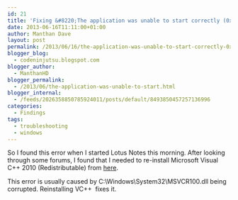 ```yaml
---
id: 21
title: 'Fixing &#8220;The application was unable to start correctly (0xc000007b)&#8221; error'
date: 2013-06-16T11:11:00+01:00
author: Manthan Dave
layout: post
permalink: /2013/06/16/the-application-was-unable-to-start-correctly-0xc000007b/
blogger_blog:
  - codeninjutsu.blogspot.com
blogger_author:
  - ManthanHD
blogger_permalink:
  - /2013/06/the-application-was-unable-to-start.html
blogger_internal:
  - /feeds/2026358850785924011/posts/default/8493850457257136996
categories:
  - Findings
tags:
  - troubleshooting
  - windows
---
```

So I found this error when I started Lotus Notes this morning. After looking through some forums, I found that I needed to re-install Microsoft Visual C++ 2010 (Redistributable) from <a href="http://www.microsoft.com/en-us/download/details.aspx?id=5555" target="_blank">here</a>.

This error is usually caused by C:\Windows\System32\MSVCR100.dll being corrupted. Reinstalling VC++  fixes it.
